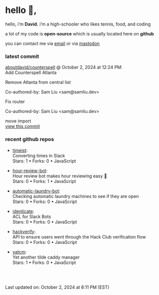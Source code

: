 <h1>hello 👋,</h1>
<p>hello, i’m <b>David.</b> i’m a high-schooler who likes tennis, food, and coding</p>
<p>a lot of my code is <strong>open-source</strong> which is usually located here on <strong>github</strong></p>
<p>you can contact me via <a href="mailto:aboutdavid@protonmail.com">email</a> or via <a href="https://social.dino.icu/@david">mastodon</a></p>
<h3>latest commit</h3>
<p><a href="https://github.com/aboutdavid/counterspell">aboutdavid/counterspell</a> @ October 2, 2024 at 12:24 PM:<br>
Add Counterspell Atlanta</p>
<p>Remove Atlanta from central list</p>
<p>Co-authored-by: Sam Liu &lt;sam@samliu.dev&gt;</p>
<p>Fix router</p>
<p>Co-authored-by: Sam Liu &lt;sam@samliu.dev&gt;</p>
<p>move import<br>
<a href="https://github.com/aboutdavid/counterspell/commit/2bbfb3c0d5899ab1aa461ea60bc3d9d7f941dab5">view this commit</a></p>
<h3>recent github repos</h3>
<ul>
<li>
<p><a href="https://github.com/aboutdavid/timeist">timeist</a>:<br>
Converting times in Slack<br>
Stars: 1 • Forks: 0 • JavaScript</p>
</li>
<li>
<p><a href="https://github.com/aboutdavid/hour-review-bot">hour-review-bot</a>:<br>
Hour review bot makes hour reviewing easy 🤯<br>
Stars: 0 • Forks: 1 • JavaScript</p>
</li>
<li>
<p><a href="https://github.com/aboutdavid/automatic-laundry-bot">automatic-laundry-bot</a>:<br>
Checking automatic laundry machines to see if they are open<br>
Stars: 0 • Forks: 0 • JavaScript</p>
</li>
<li>
<p><a href="https://github.com/aboutdavid/identicate">identicate</a>:<br>
ACL for Slack Bots<br>
Stars: 0 • Forks: 0 • JavaScript</p>
</li>
<li>
<p><a href="https://github.com/aboutdavid/hackverify">hackverify</a>:<br>
API to ensure users went through the Hack Club verification flow<br>
Stars: 0 • Forks: 0 • JavaScript</p>
</li>
<li>
<p><a href="https://github.com/aboutdavid/yatcm">yatcm</a>:<br>
Yet another tilde caddy manager<br>
Stars: 1 • Forks: 0 • JavaScript</p>
</li>
</ul>
<p><br><br></p>
<p>Last updated on: October 2, 2024 at 8:11 PM (EST)</p>
